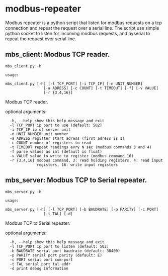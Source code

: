 modbus-repeater
===============

Modbus repeater is a python script that listen for modbus requests on a tcp connection
and repeat the request over a serial line. The script use simple python socket to listen
for incoming modbus requests, and pyserial to repeat the request over serial line.

mbs_client: Modbus TCP reader.
------------------------------
    mbs_client.py -h

    usage: 
    
    mbs_client.py [-h] [-l TCP_PORT] [-i TCP_IP] [-n UNIT_NUMBER]
                     [-a ADRESS] [-c COUNT] [-t TIMEOUT] [-f] [-v VALUE]                     
                     [-r {3,4,16}]

Modbus TCP reader.

optional arguments:

      -h, --help show this help message and exit      
      -l TCP_PORT ip port to use (default: 502)      
      -i TCP_IP ip of server unit      
      -n UNIT_NUMBER unit number      
      -a ADRESS register start adress (first adress is 1)      
      -c COUNT number of registers to read      
      -t TIMEOUT repeat readings evry N sec (modbus commands 3 and 4)      
      -f parse values as int (default is float)      
      -v VALUE value to write to register (modbus command 16)      
      -r {3,4,16} modbus command, 3: read holding registers, 4: read input  
                  registers, 16: write input registers

mbs_server: Modbus TCP to Serial repeater.
------------------------------------------
    mbs_server.py -h

    usage: 
    
    mbs_server.py [-h] [-l TCP_PORT] [-b BAUDRATE] [-p PARITY] [-c PORT]
                     [-t TAL] [-d]

Modbus TCP to Serial repeater.

optional arguments:

      -h, --help show this help message and exit      
      -l TCP_PORT ip port to listen (default: 502)      
      -b BAUDRATE serial port baudrate (default: 38400)      
      -p PARITY serial port parity (default: E)      
      -c PORT serial port com-port      
      -t TAL serial port tal addr      
      -d print debug information
